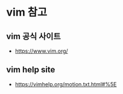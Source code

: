 # vim 참고

## vim 공식 사이트

- <https://www.vim.org/>

## vim help site

- <https://vimhelp.org/motion.txt.html#%5E>
